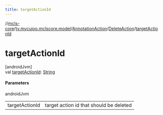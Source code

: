 ```yaml
---
title: targetActionId
---
```

//[mcls-core](../../../../index.html)/[tv.mycujoo.mclscore.model](../../index.html)/[AnnotationAction](../index.html)/[DeleteAction](index.html)/[targetActionId](target-action-id.html)



# targetActionId



[androidJvm]\
val [targetActionId](target-action-id.html): [String](https://kotlinlang.org/api/latest/jvm/stdlib/kotlin/-string/index.html)



#### Parameters


androidJvm

| | |
|---|---|
| targetActionId | target action id that should be deleted |




